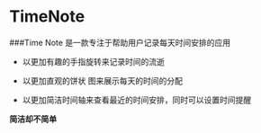 TimeNote
========
###Time Note 是一款专注于帮助用户记录每天时间安排的应用


* 以更加有趣的手指旋转来记录时间的流逝
	
* 以更加直观的饼状 图来展示每天的时间的分配

* 以更加简洁时间轴来查看最近的时间安排，同时可以设置时间提醒
    
**简洁却不简单**

    


